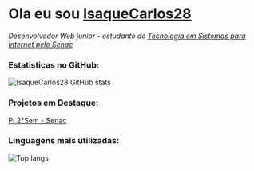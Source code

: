 # Ola eu sou [IsaqueCarlos28](https://github.com/IsaqueCarlos28)

*Desenvolvedor Web junior - estudante de [Tecnologia em Sistemas para Internet pelo Senac](https://www.sp.senac.br/graduacao/tecnologia-em-sistemas-para-internet)*

### Estatisticas no GitHub:

![IsaqueCarlos28 GitHub stats](https://github-readme-stats.vercel.app/api?username=IsaqueCarlos28&show_icons=true&theme-dracula)

### Projetos em Destaque:

[PI 2°Sem - Senac](https://github.com/IsaqueCarlos28/Projeto-PI---TSI---2--semestre-.git)

### Linguagens mais utilizadas:

![Top langs](https://github-readme-stats.vercel.app/api/top-langs/?username=IsaqueCarlos28&layout-compact)

